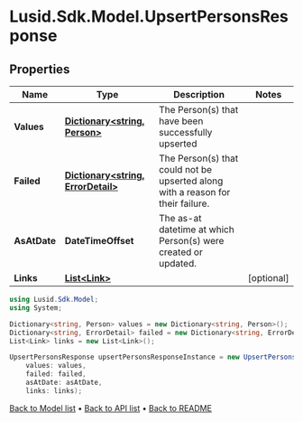 # Lusid.Sdk.Model.UpsertPersonsResponse

## Properties

Name | Type | Description | Notes
------------ | ------------- | ------------- | -------------
**Values** | [**Dictionary&lt;string, Person&gt;**](Person.md) | The Person(s) that have been successfully upserted | 
**Failed** | [**Dictionary&lt;string, ErrorDetail&gt;**](ErrorDetail.md) | The Person(s) that could not be upserted along with a reason for their failure. | 
**AsAtDate** | **DateTimeOffset** | The as-at datetime at which Person(s) were created or updated. | 
**Links** | [**List&lt;Link&gt;**](Link.md) |  | [optional] 

```csharp
using Lusid.Sdk.Model;
using System;

Dictionary<string, Person> values = new Dictionary<string, Person>();
Dictionary<string, ErrorDetail> failed = new Dictionary<string, ErrorDetail>();
List<Link> links = new List<Link>();

UpsertPersonsResponse upsertPersonsResponseInstance = new UpsertPersonsResponse(
    values: values,
    failed: failed,
    asAtDate: asAtDate,
    links: links);
```

[Back to Model list](../README.md#documentation-for-models) &#8226; [Back to API list](../README.md#documentation-for-api-endpoints) &#8226; [Back to README](../README.md)
